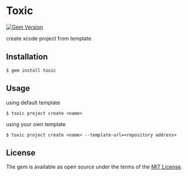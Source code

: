# Toxic
[![Gem Version](https://badge.fury.io/rb/toxic.svg)](https://badge.fury.io/rb/toxic)

create xcode project from template

## Installation
    $ gem install toxic
    
## Usage

using default template

    $ toxic project create <name>

using your own template

    $ toxic project create <name> --template-url=<repository address>
    

## License

The gem is available as open source under the terms of the [MIT License](https://opensource.org/licenses/MIT).

